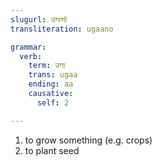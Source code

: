 ```yaml
---
slugurl: उगाणो
transliteration: ugaano

grammar: 
  verb:
    term: उगा
    trans: ugaa
    ending: aa
    causative:
      self: 2

---
```


<word-pos pos="verb">

<word-meanings>

1. to grow something (e.g. crops)
2. to plant seed

</word-meanings>

<verb-conj :grammar="grammar"></verb-conj>

</word-pos>

